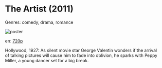 # The Artist (2011)

Genres: comedy, drama, romance

![poster](http://image.tmdb.org/t/p/w500/i0mpvMIIjyubXsVKug9vX0lYpnd.jpg)

en:
  [720p](magnet:?xt=urn:btih:37FF3345E5EA5FD3B5A39954F89038E28A264F0F&tr=udp://glotorrents.pw:6969/announce&tr=udp://tracker.opentrackr.org:1337/announce&tr=udp://torrent.gresille.org:80/announce&tr=udp://tracker.openbittorrent.com:80&tr=udp://tracker.coppersurfer.tk:6969&tr=udp://tracker.leechers-paradise.org:6969&tr=udp://p4p.arenabg.ch:1337&tr=udp://tracker.internetwarriors.net:1337)
  


Hollywood, 1927: As silent movie star George Valentin wonders if the arrival of talking pictures will cause him to fade into oblivion, he sparks with Peppy Miller, a young dancer set for a big break.